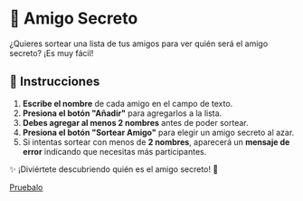 # 🎁 Amigo Secreto  

¿Quieres sortear una lista de tus amigos para ver quién será el amigo secreto? ¡Es muy fácil!  

## 📌 Instrucciones  

1. **Escribe el nombre** de cada amigo en el campo de texto.  
2. **Presiona el botón "Añadir"** para agregarlos a la lista.  
3. **Debes agregar al menos 2 nombres** antes de poder sortear.  
4. **Presiona el botón "Sortear Amigo"** para elegir un amigo secreto al azar.  
5. Si intentas sortear con menos de **2 nombres**, aparecerá un **mensaje de error** indicando que necesitas más participantes.  

✨ ¡Diviértete descubriendo quién es el amigo secreto! 🎉  

<a target="__blank" href="https://amigo-secreto-ecru-eight.vercel.app/"> Pruebalo </a>
